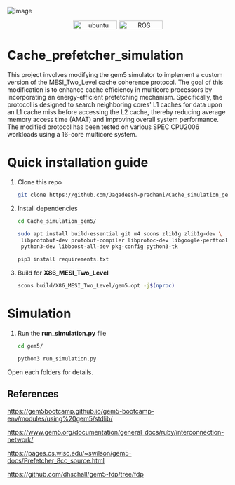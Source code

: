 
![image](https://github.com/user-attachments/assets/fa66786e-3648-41aa-be6a-978273e8648f)


<p align="center">
    <img width="100px" height="20px" src="https://img.shields.io/badge/Ubuntu-22.04-orange?logo=Ubuntu&Ubuntu-22.04"
        alt="ubuntu" />
    <img width="100px" height="20px" src="https://img.shields.io/badge/gem5-23.1.0.0-blue?logo=ROS&ROS=noetic" alt="ROS" />
</p>

# Cache_prefetcher_simulation

This project involves modifying the gem5 simulator to implement a custom version of the MESI_Two_Level cache coherence protocol. The goal of this modification is to enhance cache efficiency in multicore processors by incorporating an energy-efficient prefetching mechanism. Specifically, the protocol is designed to search neighboring cores' L1 caches for data upon an L1 cache miss before accessing the L2 cache, thereby reducing average memory access time (AMAT) and improving overall system performance. The modified protocol has been tested on various SPEC CPU2006 workloads using a 16-core multicore system.

# Quick installation guide

1. Clone this repo
   ```bash
   git clone https://github.com/Jagadeesh-pradhani/Cache_simulation_gem5.git -b dev
   ```
2. Install dependencies
   ```bash
   cd Cache_simulation_gem5/
   ```
   ```bash
   sudo apt install build-essential git m4 scons zlib1g zlib1g-dev \
    libprotobuf-dev protobuf-compiler libprotoc-dev libgoogle-perftools-dev \
    python3-dev libboost-all-dev pkg-config python3-tk
   ```
   ```bash
   pip3 install requirements.txt
   ```
4. Build for **X86_MESI_Two_Level**
   ```bash
   scons build/X86_MESI_Two_Level/gem5.opt -j$(nproc)
   ```

# Simulation

1. Run the **run_simulation.py** file
   ```bash
   cd gem5/
   ```
   ```bash
   python3 run_simulation.py
   ```



Open each folders for details.

## References

https://gem5bootcamp.github.io/gem5-bootcamp-env/modules/using%20gem5/stdlib/ <br>

https://www.gem5.org/documentation/general_docs/ruby/interconnection-network/ <br>

https://pages.cs.wisc.edu/~swilson/gem5-docs/Prefetcher_8cc_source.html  <br>

https://github.com/dhschall/gem5-fdp/tree/fdp
